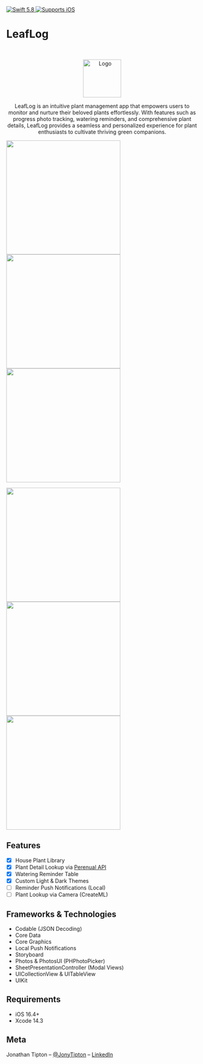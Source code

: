 <a href="https://swift.org">
    <img src="https://img.shields.io/badge/Swift-5.8-F05138?logo=swift&logoColor=white" alt="Swift 5.8" />
  </a>

  <a href="https://help.github.com/en/actions/automating-your-workflow-with-github-actions/virtual-environments-for-github-hosted-runners#supported-runners-and-hardware-resources">
    <img src="https://img.shields.io/badge/platform-iOS-lightgray" alt="Supports iOS" />
  </a>

# LeafLog
<br />
<p align="center">
  <a href="https://github.com/alexanderritik/Best-README-Template">
    <img src="https://github.com/jonytipton/LeafLog/assets/42556403/9fb08f39-cd79-4b18-8fba-84404d96617a" alt="Logo" width="100" height="100">
  </a>
  <p align="center">
    LeafLog is an intuitive plant management app that empowers users to monitor and nurture their beloved plants effortlessly. With features such as progress photo tracking, watering reminders, and comprehensive plant details, LeafLog provides a seamless and personalized experience for plant enthusiasts to cultivate thriving green companions. 
  </p>
</p>

<p align="row">
    
<img src="https://github.com/jonytipton/LeafLog/assets/42556403/5099f859-5715-449a-8eb9-39266125f291" width="300"/>
<img src="https://github.com/jonytipton/LeafLog/assets/42556403/b69a17b9-df67-4ae6-9333-06bb03be65d3" width="300"/>
<img src="https://github.com/jonytipton/LeafLog/assets/42556403/daa15e50-5325-46df-9e7d-984679590ad1" width="300"/>


</p>

<p align="row">
    

<img src="https://github.com/jonytipton/LeafLog/assets/42556403/f0b2815b-6fbb-4bed-b82d-18e16edc38e2" width="300"/>
<img src="https://github.com/jonytipton/LeafLog/assets/42556403/96751e2e-211e-465b-bf2a-b8e394818f30" width="300"/>
<img src="https://github.com/jonytipton/LeafLog/assets/42556403/c418bf93-4fb3-438f-9525-adb123544d77" width="300"/>


</p>


## Features

- [x] House Plant Library
- [x] Plant Detail Lookup via [Perenual API](https://perenual.com/docs/api)
- [x] Watering Reminder Table
- [x] Custom Light & Dark Themes
- [ ] Reminder Push Notifications (Local)
- [ ] Plant Lookup via Camera (CreateML)

## Frameworks & Technologies
- Codable (JSON Decoding)
- Core Data
- Core Graphics
- Local Push Notifications
- Storyboard
- Photos & PhotosUI (PHPhotoPicker)
- SheetPresentationController (Modal Views)
- UICollectionView & UITableView
- UIKit

## Requirements

- iOS 16.4+
- Xcode 14.3


## Meta

Jonathan Tipton – [@JonyTipton](https://twitter.com/jonyTipton) – [LinkedIn](https://www.linkedin.com/in/jonathantipton/)
